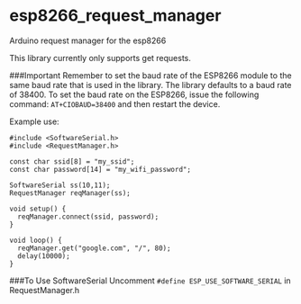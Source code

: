 # esp8266_request_manager
Arduino request manager for the esp8266

This library currently only supports get requests.

###Important
Remember to set the baud rate of the ESP8266 module to the same baud rate that is used in the library. The library defaults to a baud rate of 38400. To set the baud rate on the ESP8266, issue the following command: `AT+CIOBAUD=38400` and then restart the device.

Example use:

```
#include <SoftwareSerial.h>
#include <RequestManager.h>

const char ssid[8] = "my_ssid";
const char password[14] = "my_wifi_password";

SoftwareSerial ss(10,11);
RequestManager reqManager(ss);

void setup() {
  reqManager.connect(ssid, password);
}

void loop() {
  reqManager.get("google.com", "/", 80);
  delay(10000);
}
```

###To Use SoftwareSerial
Uncomment `#define ESP_USE_SOFTWARE_SERIAL` in RequestManager.h
